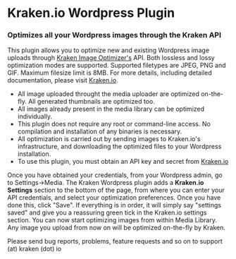 # Kraken.io Wordpress Plugin
### Optimizes all your Wordpress images through the Kraken API

This plugin allows you to optimize new and existing Wordpress image uploads through [Kraken Image Optimizer's](https://kraken.io) API. 
Both lossless and lossy optimization modes are supported. Supported filetypes are JPEG, PNG and GIF. Maximum filesize limit is 8MB. For more details, including detailed documentation, please visit [Kraken.io](https://kraken.io).

 - All image uploaded throught the media uploader are optimized on-the-fly. All generated thumbnails are optimized too.
 - All images already present in the media library can be optimized individually.
 - This plugin does not require any root or command-line access. No compilation and installation of any binaries is necessary. 
 - All optimization is carried out by sending images to Kraken.io's infrastructure, and downloading the optimized files to your Wordpress installation.
 - To use this plugin, you must obtain an API key and secret from [Kraken.io](https://kraken.io)


Once you have obtained your credentials, from your Wordpress admin, go to Settings->Media. 
The Kraken Wordpress plugin adds a **Kraken.io Settings** section to the bottom of the page, from where you can enter your API credentials, and select your optimization preferences. Once you have done this, click "Save". If everything is in order, it will simply say "settings saved" and give you a reassuring green tick in the Kraken.io settings section. You can now start optimizing images from within Media Library. Any image you upload from now on will be optimized on-the-fly by Kraken.

Please send bug reports, problems, feature requests and so on to support (at) kraken (dot) io
